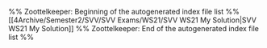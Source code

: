 %% Zoottelkeeper: Beginning of the autogenerated index file list  %%
 [[4Archive/Semester2/SVV/SVV Exams/WS21/SVV WS21 My Solution|SVV WS21 My Solution]]
%% Zoottelkeeper: End of the autogenerated index file list  %%
